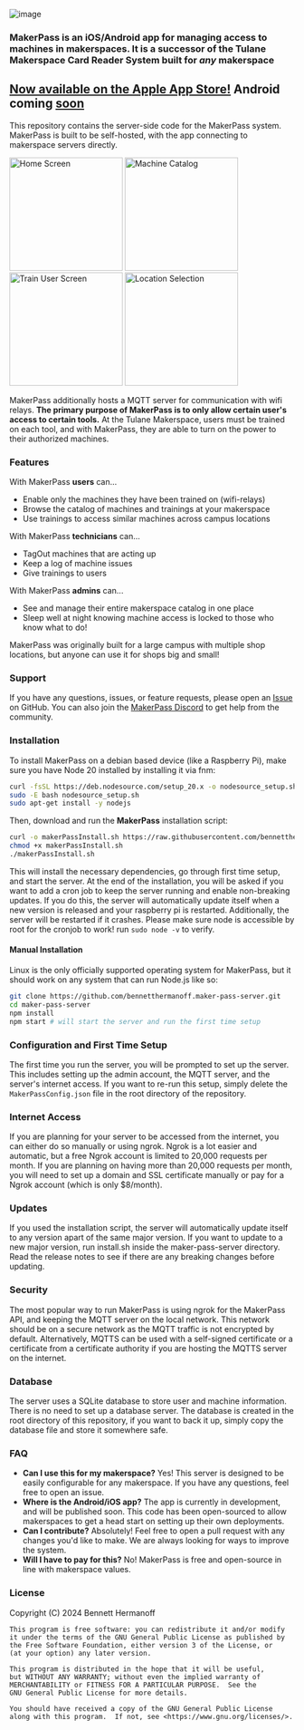 ![image](https://github.com/bennetthermanoff/maker-pass-server/assets/19416922/e7d9f9e2-a849-4a98-a71b-748616ca6def)

### MakerPass is an iOS/Android app for managing access to machines in makerspaces. It is a successor of the Tulane Makerspace Card Reader System built for _any_ makerspace

## [Now available on the Apple App Store!](https://apps.apple.com/eg/app/makerpass/id6480350973) Android coming [soon](https://github.com/bennetthermanoff/maker-pass-expo)

This repository contains the server-side code for the MakerPass system. MakerPass is built to be self-hosted, with the app connecting to makerspace servers directly.

<img width="200" alt="Home Screen" src="https://github.com/user-attachments/assets/60d9229a-6954-4805-b615-f3d7f50319dd" />
<img width="200" alt="Machine Catalog" src="https://github.com/user-attachments/assets/4afe785a-8cb0-435e-9e50-0cb32d34920b" />
<img width="200" alt="Train User Screen" src="https://github.com/user-attachments/assets/dbde80e7-22b4-48f5-aadd-8b1f12a0e26e" />
<img width="200" alt="Location Selection" src="https://github.com/user-attachments/assets/3bb6d481-77da-4d3e-9dd7-73cbfa30f415" />

MakerPass additionally hosts a MQTT server for communication with wifi relays. **The primary purpose of MakerPass is to only allow certain user's access to certain tools.** At the Tulane Makerspace, users must be trained on each tool, and with MakerPass, they are able to turn on the power to their authorized machines.

### Features

With MakerPass **users** can...
- Enable only the machines they have been trained on (wifi-relays)
- Browse the catalog of machines and trainings at your makerspace
- Use trainings to access similar machines across campus locations

With MakerPass **technicians** can...
- TagOut machines that are acting up
- Keep a log of machine issues
- Give trainings to users

With MakerPass **admins** can...
- See and manage their entire makerspace catalog in one place
- Sleep well at night knowing machine access is locked to those who know what to do!

MakerPass was originally built for a large campus with multiple shop locations, but anyone can use it for shops big and small!

### Support

If you have any questions, issues, or feature requests, please open an [Issue](https://github.com/bennetthermanoff/maker-pass-server/issues) on GitHub. You can also join the [MakerPass Discord](https://discord.gg/cqZUdkHGhw) to get help from the community.

### Installation

To install MakerPass on a debian based device (like a Raspberry Pi), make sure you have Node 20 installed by installing it via fnm:

```bash
curl -fsSL https://deb.nodesource.com/setup_20.x -o nodesource_setup.sh
sudo -E bash nodesource_setup.sh
sudo apt-get install -y nodejs
```

Then, download and run the **MakerPass** installation script:

```bash
curl -o makerPassInstall.sh https://raw.githubusercontent.com/bennetthermanoff/maker-pass-server/main/install.sh
chmod +x makerPassInstall.sh
./makerPassInstall.sh
```

This will install the necessary dependencies, go through first time setup, and start the server.
At the end of the installation, you will be asked if you want to add a cron job to keep the server running and enable non-breaking updates. If you do this, the server will automatically update itself when a new version is released and your raspberry pi is restarted. Additionally, the server will be restarted if it crashes.
Please make sure node is accessible by root for the cronjob to work! run `sudo node -v` to verify.

#### Manual Installation

Linux is the only officially supported operating system for MakerPass, but it should work on any system that can run Node.js like so:

```bash
git clone https://github.com/bennetthermanoff.maker-pass-server.git
cd maker-pass-server
npm install
npm start # will start the server and run the first time setup
```

### Configuration and First Time Setup

The first time you run the server, you will be prompted to set up the server. This includes setting up the admin account, the MQTT server, and the server's internet access. If you want to re-run this setup, simply delete the `MakerPassConfig.json` file in the root directory of the repository.

### Internet Access

If you are planning for your server to be accessed from the internet, you can either do so manually or using ngrok. Ngrok is a lot easier and automatic, but a free Ngrok account is limited to 20,000 requests per month. If you are planning on having more than 20,000 requests per month, you will need to set up a domain and SSL certificate manually or pay for a Ngrok account (which is only $8/month).

### Updates

If you used the installation script, the server will automatically update itself to any version apart of the same major version. If you want to update to a new major version, run install.sh inside the maker-pass-server directory. Read the release notes to see if there are any breaking changes before updating.

### Security

The most popular way to run MakerPass is using ngrok for the MakerPass API, and keeping the MQTT server on the local network. This network should be on a secure network as the MQTT traffic is not encrypted by default. Alternatively, MQTTS can be used with a self-signed certificate or a certificate from a certificate authority if you are hosting the MQTTS server on the internet.

### Database

The server uses a SQLite database to store user and machine information. There is no need to set up a database server. The database is created in the root directory of this repository, if you want to back it up, simply copy the database file and store it somewhere safe.

### FAQ

- **Can I use this for my makerspace?** Yes! This server is designed to be easily configurable for any makerspace. If you have any questions, feel free to open an issue.
- **Where is the Android/iOS app?** The app is currently in development, and will be published soon. This code has been open-sourced to allow makerspaces to get a head start on setting up their own deployments.
- **Can I contribute?** Absolutely! Feel free to open a pull request with any changes you'd like to make. We are always looking for ways to improve the system.
- **Will I have to pay for this?** No! MakerPass is free and open-source in line with makerspace values.

### License

Copyright (C) 2024 Bennett Hermanoff

    This program is free software: you can redistribute it and/or modify
    it under the terms of the GNU General Public License as published by
    the Free Software Foundation, either version 3 of the License, or
    (at your option) any later version.

    This program is distributed in the hope that it will be useful,
    but WITHOUT ANY WARRANTY; without even the implied warranty of
    MERCHANTABILITY or FITNESS FOR A PARTICULAR PURPOSE.  See the
    GNU General Public License for more details.

    You should have received a copy of the GNU General Public License
    along with this program.  If not, see <https://www.gnu.org/licenses/>.
